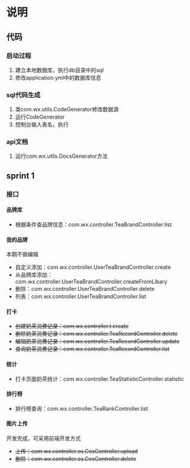 # 说明
## 代码
### 启动过程
1. 建立本地数据库，执行db目录中的sql
2. 修改application.yml中的数据库信息

### sql代码生成
1. 类com.wx.utils.CodeGenerator修改数据源
2. 运行CodeGenerator
3. 控制台输入表名，执行


### api文档
1. 运行com.wx.utils.DocsGenerator方法


## sprint 1

### 接口

#### 品牌库
- 根据条件查品牌信息：com.wx.controller.TeaBrandController.list

#### 我的品牌
本期不做编辑

- 自定义添加：com.wx.controller.UserTeaBrandController.create
- 从品牌库添加：com.wx.controller.UserTeaBrandController.createFromLibary
- 删除：com.wx.controller.UserTeaBrandController.delete
- 列表：com.wx.controller.UserTeaBrandController.list

#### 打卡
- ~~创建奶茶消费记录：com.wx.controller.t.create~~
- ~~删除奶茶消费记录：com.wx.controller.TeaRecordController.delete~~
- ~~编辑奶茶消费记录：com.wx.controller.TeaRecordController.update~~
- ~~查询奶茶消费记录：com.wx.controller.TeaRecordController.list~~

#### 统计
- 打卡页面奶茶统计：com.wx.controller.TeaStatisticController.statistic

#### 排行榜
- 排行榜查询：com.wx.controller.TeaRankController.list

#### 图片上传 
开发完成，可采用前端开发方式
- ~~上传：com.wx.controller.os.CosController.upload~~
- ~~删除：com.wx.controller.os.CosController.delete~~



